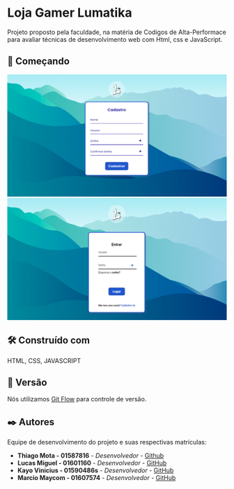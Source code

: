 # Loja Gamer Lumatika

Projeto proposto pela faculdade, na matéria de Codigos de Alta-Performace para avaliar técnicas de desenvolvimento web com Html, css e JavaScript.

## 🚀 Começando

<img width="713" alt="Captura de tela 2024-05-28 110808" src="./src/assets/cadastro.png">
<img width="713" alt="Captura de tela 2024-05-28 110808" src="./src/assets/login.png">

## 🛠️ Construído com

HTML, CSS, JAVASCRIPT

## 📌 Versão

Nós utilizamos [Git Flow](https://www.alura.com.br/artigos/git-flow-o-que-e-como-quando-utilizar) para controle de versão.

## ✒️ Autores

Equipe de desenvolvimento do projeto e suas respectivas  matrículas:

* **Thiago Mota - 01587816** - *Desenvolvedor* - [Github](https://github.com/euthiagomota)
* **Lucas Miguel - 01601160** - *Desenvolvedor* - [GitHub](https://github.com/1Lucas5)
* **Kayo Vinicius - 01590486s** - *Desenvolvedor* - [GitHub](https://github.com/kaka2099)
* **Marcio Maycom - 01607574** - *Desenvolvedor* - [GitHub](https://github.com/mihaeldatoman)